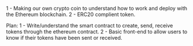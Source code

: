 1 - Making our own crypto coin to understand how to work and deploy with the Ethereum blockchain.
2 - ERC20 complient token.

Plan:
1 - Write/understand the smart contract to create, send, receive tokens through the ethereum contract.
2 - Basic front-end to allow users to know if their tokens have been sent or received.

